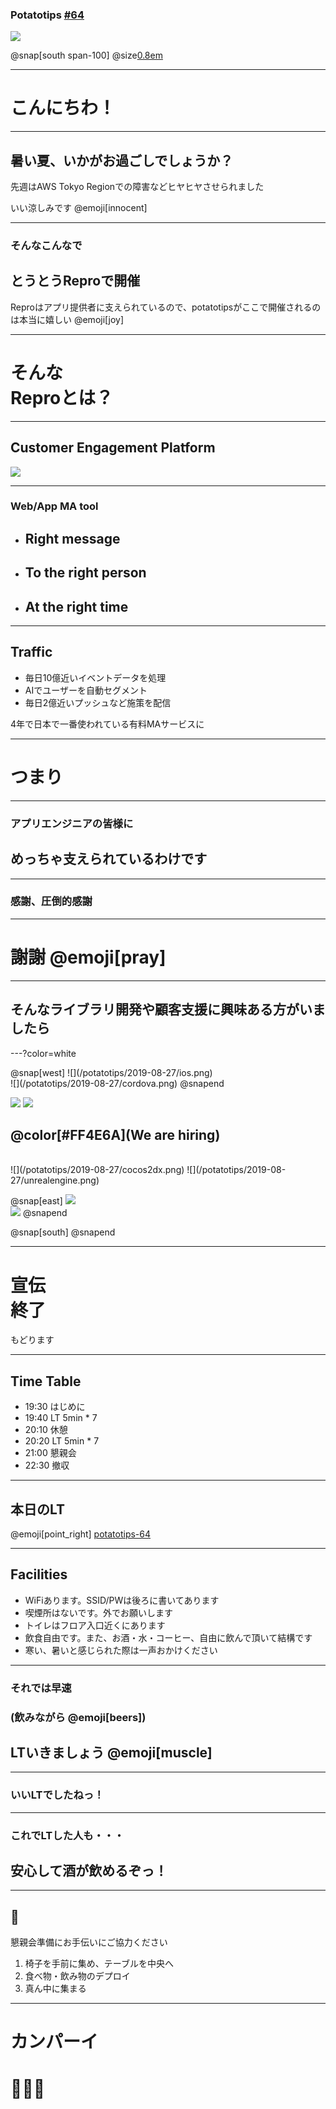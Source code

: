 ### Potatotips [#64](https://potatotips.connpass.com/event/139008/)

![](/potatotips/2019-08-27/banner.png)

@snap[south span-100]
@size[0.8em]( [#potatotips](https://twitter.com/hashtag/potatotips) )
<br>

---

# こんにちわ！

---

## 暑い夏、いかがお過ごしでしょうか？

先週はAWS Tokyo Regionでの障害などヒヤヒヤさせられました

いい涼しみです @emoji[innocent]

---

### そんなこんなで
## とうとうReproで開催

Reproはアプリ提供者に支えられているので、potatotipsがここで開催されるのは本当に嬉しい @emoji[joy]

---

# そんな<br>Reproとは？

---

## Customer Engagement Platform

![](/wantedly/2019-05-28-real-wantedly/repro-service.png)

---

### Web/App MA tool

- ## Right message
- ## To the right person
- ## At the right time

---

## Traffic

- 毎日10億近いイベントデータを処理
- AIでユーザーを自動セグメント
- 毎日2億近いプッシュなど施策を配信

4年で日本で一番使われている有料MAサービスに

---

# つまり

---

### アプリエンジニアの皆様に
## めっちゃ支えられているわけです

---

### 感謝、圧倒的感謝

---

# 謝謝 @emoji[pray]

---

## そんなライブラリ開発や顧客支援に興味ある方がいましたら

---?color=white

<div class='hiring'>
@snap[west]
![](/potatotips/2019-08-27/ios.png)
<br>
![](/potatotips/2019-08-27/cordova.png)
@snapend

![](/potatotips/2019-08-27/reactnative.png)
![](/potatotips/2019-08-27/unity.png)
<br>
## @color[#FF4E6A](We are hiring)
<br>
![](/potatotips/2019-08-27/cocos2dx.png)
![](/potatotips/2019-08-27/unrealengine.png)

@snap[east]
![](/potatotips/2019-08-27/android.png)
<br>
![](/potatotips/2019-08-27/flutter.png)
@snapend

@snap[south]
@snapend
</div>

---

# 宣伝<br>終了

もどります

---

## Time Table

- 19:30 はじめに
- 19:40 LT 5min * 7
- 20:10 休憩
- 20:20 LT 5min * 7
- 21:00 懇親会
- 22:30 撤収

---

## 本日のLT

@emoji[point_right] [potatotips-64](https://github.com/potatotips/potatotips/wiki/potatotips-64)

---

## Facilities

- WiFiあります。SSID/PWは後ろに書いてあります
- 喫煙所はないです。外でお願いします
- トイレはフロア入口近くにあります
- 飲食自由です。また、お酒・水・コーヒー、自由に飲んで頂いて結構です
- 寒い、暑いと感じられた際は一声おかけください

---

### それでは早速
### (飲みながら @emoji[beers])
## LTいきましょう @emoji[muscle]

---

### いいLTでしたねっ！

---

### これでLTした人も・・・
## 安心して酒が飲めるぞっ！

---

## 🙏

懇親会準備にお手伝いにご協力ください

1. 椅子を手前に集め、テーブルを中央へ
1. 食べ物・飲み物のデプロイ
1. 真ん中に集まる

---

# カンパーイ
# 🍻🍻🍻







